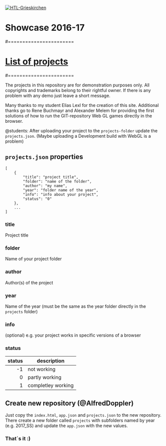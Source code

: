 [![HTL-Grieskirchen](http://www.htl-grieskirchen.net/fileadmin/bilder/logo.png)](http://htl-grieskirchen.net)
# Showcase 2016-17

#=======================
# [**List of projects**](https://AlfredDoppler.github.io/HTLGrieskirchenShowcase2016-17/)
#=======================

The projects in this repository are for demonstration purposes only. 
All copyrights and trademarks belong to their rightful owner.
If there is any problem with any demo just leave a short message.

Many thanks to my student Elias Lexl for the creation of this site.
Additional thanks go to Rene Buchmayr and Alexander Melem for providing the
first solutions of how to run the GIT-repository Web GL games directly in the browser.

@students:
After uploading your project to the `projects-folder` update the `projects.json`.
(Maybe uploading a Development build with WebGL is a problem)


## `projects.json` properties
```
[
    {  
        "title": "project title",
        "folder": "name of the folder",
        "author": "my name",
        "year": "folder name of the year",
        "info": "info about your project",
        "status": "0"
    },
    ...
]
```
### title
Project title

### folder
Name of your project folder

### author
Author(s) of the project

### year
Name of the year (must be the same as the year folder directly in the `projects` folder)

### info
(optional) e.g. your project works in specific versions of a browser
### status
| status  | description        |
| ------: | ------------------ |
| -1      | not working        |
| 0       | partly working     |
| 1       | completley working |

## Create new repository (@AlfredDoppler)
Just copy the `index.html`, `app.json` and `projects.json` to the new repository. There create a new folder called `projects` with subfolders named by year (e.g. 2017_SS) and update the `app.json` with the new values.
### That´s it :)

